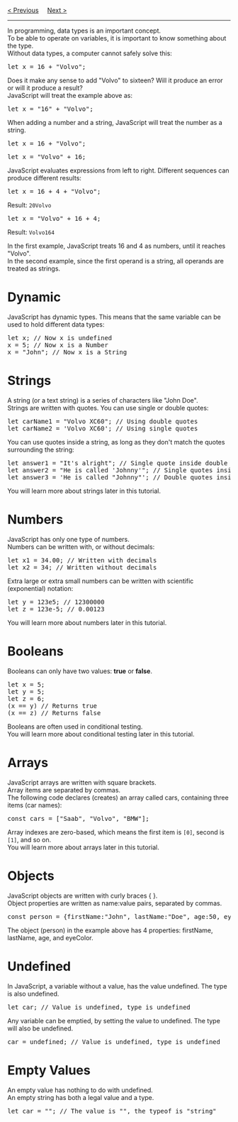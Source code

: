 <a href="/JS/Operators/Bitwise.md">&lt; Previous</a>
&nbsp;&nbsp;&nbsp;
<a href="/JS/Functions.md">Next &gt;</a>
<hr>
In programming, data types is an important concept.
<br>
To be able to operate on variables, it is important to know something about the type.
<br>
Without data types, a computer cannot safely solve this:
<pre>let x = 16 + "Volvo";</pre>
Does it make any sense to add "Volvo" to sixteen? Will it produce an error or will it produce a result?
<br>
JavaScript will treat the example above as:
<pre>let x = "16" + "Volvo";</pre>
When adding a number and a string, JavaScript will treat the number as a string.
<pre>let x = 16 + "Volvo";</pre>
<pre>let x = "Volvo" + 16;</pre>
JavaScript evaluates expressions from left to right. Different sequences can produce different results:
<pre>let x = 16 + 4 + "Volvo";</pre>
Result: <code>20Volvo</code>
<pre>let x = "Volvo" + 16 + 4;</pre>
Result: <code>Volvo164</code>
<p></p>
In the first example, JavaScript treats 16 and 4 as numbers, until it reaches "Volvo".
<br>
In the second example, since the first operand is a string, all operands are treated as strings.
<h1>Dynamic</h1>
JavaScript has dynamic types. This means that the same variable can be used to hold different data types:
<pre>
let x; // Now x is undefined
x = 5; // Now x is a Number
x = "John"; // Now x is a String
</pre>
<h1>Strings</h1>
A string (or a text string) is a series of characters like "John Doe".
<br>
Strings are written with quotes. You can use single or double quotes:
<pre>
let carName1 = "Volvo XC60"; // Using double quotes
let carName2 = 'Volvo XC60'; // Using single quotes
</pre>
You can use quotes inside a string, as long as they don't match the quotes surrounding the string:
<pre>
let answer1 = "It's alright"; // Single quote inside double quotes
let answer2 = "He is called 'Johnny'"; // Single quotes inside double quotes
let answer3 = 'He is called "Johnny"'; // Double quotes inside single quotes
</pre>
You will learn more about strings later in this tutorial.
<h1>Numbers</h1>
JavaScript has only one type of numbers.
<br>
Numbers can be written with, or without decimals:
<pre>
let x1 = 34.00; // Written with decimals
let x2 = 34; // Written without decimals
</pre>
Extra large or extra small numbers can be written with scientific (exponential) notation:
<pre>
let y = 123e5; // 12300000
let z = 123e-5; // 0.00123
</pre>
You will learn more about numbers later in this tutorial.
<h1>Booleans</h1>
Booleans can only have two values: <b>true</b> or <b>false</b>.
<pre>
let x = 5;
let y = 5;
let z = 6;
(x == y) // Returns true
(x == z) // Returns false
</pre>
Booleans are often used in conditional testing.
<br>
You will learn more about conditional testing later in this tutorial.
<h1>Arrays</h1>
JavaScript arrays are written with square brackets.
<br>
Array items are separated by commas.
<br>
The following code declares (creates) an array called cars, containing three items (car names):
<pre>const cars = ["Saab", "Volvo", "BMW"];</pre>
Array indexes are zero-based, which means the first item is <code>[0]</code>, second is <code>[1]</code>, and so on.
<br>
You will learn more about arrays later in this tutorial.
<h1>Objects</h1>
JavaScript objects are written with curly braces { }.
<br>
Object properties are written as name:value pairs, separated by commas.
<pre>const person = {firstName:"John", lastName:"Doe", age:50, eyeColor:"blue"};</pre>
The object (person) in the example above has 4 properties: firstName, lastName, age, and eyeColor.
<h1>Undefined</h1>
In JavaScript, a variable without a value, has the value undefined. The type is also undefined.
<pre>let car; // Value is undefined, type is undefined</pre>
Any variable can be emptied, by setting the value to undefined. The type will also be undefined.
<pre>car = undefined; // Value is undefined, type is undefined</pre>
<h1>Empty Values</h1>
An empty value has nothing to do with undefined.
<br>
An empty string has both a legal value and a type.
<pre>let car = ""; // The value is "", the typeof is "string"</pre>
